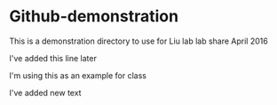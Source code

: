 # Github-demonstration
This is a demonstration directory to use for Liu lab lab share April 2016


I've added this line later 

I'm using this as an example for class


I've added new text 
